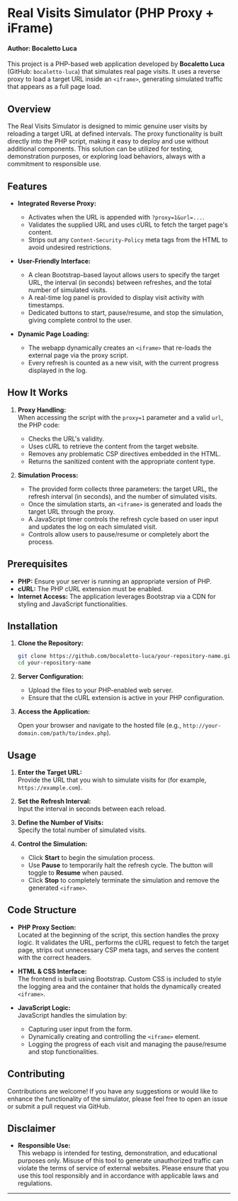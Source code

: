# Real Visits Simulator (PHP Proxy + iFrame)
#### Author: Bocaletto Luca

This project is a PHP-based web application developed by **Bocaletto Luca** (GitHub: `bocaletto-luca`) that simulates real page visits. It uses a reverse proxy to load a target URL inside an `<iframe>`, generating simulated traffic that appears as a full page load.

## Overview

The Real Visits Simulator is designed to mimic genuine user visits by reloading a target URL at defined intervals. The proxy functionality is built directly into the PHP script, making it easy to deploy and use without additional components. This solution can be utilized for testing, demonstration purposes, or exploring load behaviors, always with a commitment to responsible use.

## Features

- **Integrated Reverse Proxy:**  
  - Activates when the URL is appended with `?proxy=1&url=...`.  
  - Validates the supplied URL and uses cURL to fetch the target page's content.  
  - Strips out any `Content-Security-Policy` meta tags from the HTML to avoid undesired restrictions.

- **User-Friendly Interface:**  
  - A clean Bootstrap-based layout allows users to specify the target URL, the interval (in seconds) between refreshes, and the total number of simulated visits.
  - A real-time log panel is provided to display visit activity with timestamps.
  - Dedicated buttons to start, pause/resume, and stop the simulation, giving complete control to the user.

- **Dynamic Page Loading:**  
  - The webapp dynamically creates an `<iframe>` that re-loads the external page via the proxy script.
  - Every refresh is counted as a new visit, with the current progress displayed in the log.

## How It Works

1. **Proxy Handling:**  
   When accessing the script with the `proxy=1` parameter and a valid `url`, the PHP code:
   - Checks the URL's validity.
   - Uses cURL to retrieve the content from the target website.
   - Removes any problematic CSP directives embedded in the HTML.
   - Returns the sanitized content with the appropriate content type.

2. **Simulation Process:**  
   - The provided form collects three parameters: the target URL, the refresh interval (in seconds), and the number of simulated visits.
   - Once the simulation starts, an `<iframe>` is generated and loads the target URL through the proxy.
   - A JavaScript timer controls the refresh cycle based on user input and updates the log on each simulated visit.
   - Controls allow users to pause/resume or completely abort the process.

## Prerequisites

- **PHP:** Ensure your server is running an appropriate version of PHP.
- **cURL:** The PHP cURL extension must be enabled.
- **Internet Access:** The application leverages Bootstrap via a CDN for styling and JavaScript functionalities.

## Installation

1. **Clone the Repository:**

   ```bash
   git clone https://github.com/bocaletto-luca/your-repository-name.git
   cd your-repository-name
   ```

2. **Server Configuration:**

   - Upload the files to your PHP-enabled web server.
   - Ensure that the cURL extension is active in your PHP configuration.

3. **Access the Application:**

   Open your browser and navigate to the hosted file (e.g., `http://your-domain.com/path/to/index.php`).

## Usage

1. **Enter the Target URL:**  
   Provide the URL that you wish to simulate visits for (for example, `https://example.com`).

2. **Set the Refresh Interval:**  
   Input the interval in seconds between each reload.

3. **Define the Number of Visits:**  
   Specify the total number of simulated visits.

4. **Control the Simulation:**  
   - Click **Start** to begin the simulation process.
   - Use **Pause** to temporarily halt the refresh cycle. The button will toggle to **Resume** when paused.
   - Click **Stop** to completely terminate the simulation and remove the generated `<iframe>`.

## Code Structure

- **PHP Proxy Section:**  
  Located at the beginning of the script, this section handles the proxy logic. It validates the URL, performs the cURL request to fetch the target page, strips out unnecessary CSP meta tags, and serves the content with the correct headers.

- **HTML & CSS Interface:**  
  The frontend is built using Bootstrap. Custom CSS is included to style the logging area and the container that holds the dynamically created `<iframe>`.

- **JavaScript Logic:**  
  JavaScript handles the simulation by:
  - Capturing user input from the form.
  - Dynamically creating and controlling the `<iframe>` element.
  - Logging the progress of each visit and managing the pause/resume and stop functionalities.

## Contributing

Contributions are welcome! If you have any suggestions or would like to enhance the functionality of the simulator, please feel free to open an issue or submit a pull request via GitHub.

## Disclaimer

- **Responsible Use:**  
  This webapp is intended for testing, demonstration, and educational purposes only. Misuse of this tool to generate unauthorized traffic can violate the terms of service of external websites. Please ensure that you use this tool responsibly and in accordance with applicable laws and regulations.

---
